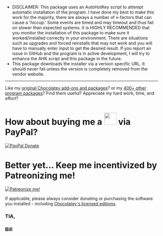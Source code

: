 * DISCLAIMER: This package uses an AutoHotKey script to attempt automatic installation of the program. I have done my best to make this work for the majority, there are always a number of x-factors that can cause a 'hiccup.' Some events are timed and may timeout and thus fail on slower than expected systems. It is HIGHLY RECOMMENDED that you monitor the installation of this package to make sure it worked/installed correctly in your environment. There are situations such as upgrades and forced reinstalls that may not work and you will have to manually enter input to get the desired result. If you report an issue in GitHub and the program is in active development, I will try to enhance the AHK script and this package in the future.
* This package downloads the installer via a version specific URL. It should never fail unless the version is completely removed from the vendor website.

***

Like my [original Chocolatey add-ons and packages](https://chocolatey.org/search?q=tag%3Abcurran3)? or my [400+ other program packages](https://chocolatey.org/profiles/bcurran3)? Find them useful? Appreciate my hard work, time, and effort?


<h1>How about buying me a <img src="https://cdn.rawgit.com/bcurran3/ChocolateyPackages/master/mylogos/beer.png" alt="" width="40" height="40"> via PayPal?</h1>

[![PayPal Donate](https://www.paypalobjects.com/webstatic/mktg/logo/AM_SbyPP_mc_vs_dc_ae.jpg)](https://www.paypal.me/bcurran3donations)

<h1>Better yet... Keep me incentivized by Patreonizing me!</h1>

[![Patreonize me!](https://c5.patreon.com/external/logo/downloads_wordmark_white_on_coral.png)](https://www.patreon.com/bcurran3)


If applicable, please always consider donating or purchasing the software you installed - including [Chocolatey's licensed editions](https://chocolatey.org/pricing).

<h3>TIA,</h3>

<h3>Bill</h3>